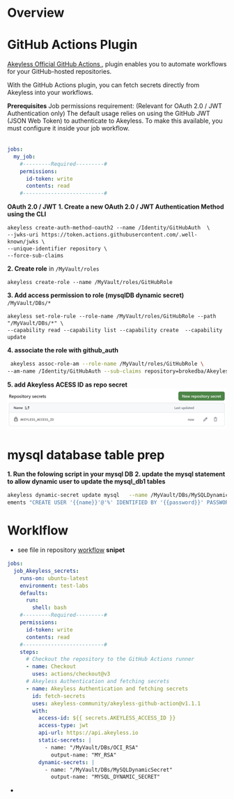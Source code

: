 # Overview
# GitHub Actions Plugin
[Akeyless Official GitHub Actions ](https://github.com/marketplace/actions/akeyless-authentication-and-fetching-secrets), plugin enables you to automate workflows for your GitHub-hosted repositories. 

With the GitHub Actions plugin, you can fetch secrets directly from Akeyless into your workflows.

**Prerequisites**
Job permissions requirement: (Relevant for OAuth 2.0 / JWT Authentication only)
The default usage relies on using the GitHub JWT (JSON Web Token) to authenticate to Akeyless. To make this available, you must configure it inside your job workflow.

```YAML

jobs:
  my_job:
    #---------Required---------#
    permissions: 
      id-token: write
      contents: read
    #--------------------------#
```

**OAuth 2.0 / JWT**
**1. Create a new OAuth 2.0 / JWT Authentication Method using the CLI**

```Shell
akeyless create-auth-method-oauth2 --name /Identity/GitHubAuth  \
--jwks-uri https://token.actions.githubusercontent.com/.well-known/jwks \
--unique-identifier repository \
--force-sub-claims
```

**2. Create role** in `/MyVault/roles` 

```shell
akeyless create-role --name /MyVault/roles/GitHubRole
```
**3. Add access permission to role (mysqlDB dynamic secret)** 
`/MyVault/DBs/*`

```shell
akeyless set-role-rule --role-name /MyVault/roles/GitHubRole --path "/MyVault/DBs/*" \
--capability read --capability list --capability create  --capability update

```
**4. associate the role with github_auth**

```bash
 akeyless assoc-role-am --role-name /MyVault/roles/GitHubRole \
--am-name /Identity/GitHubAuth --sub-claims repository=brokedba/Akeyless_demo
 ```
**5. add Akeyless ACESS ID as repo secret**
![alt text](image/image.png)

# mysql database table prep
**1. Run the folowing script in your mysql DB**
**2. update the mysql statement to allow dynamic user to update the mysql_db1 tables**
```bash
akeyless dynamic-secret update mysql   --name /MyVault/DBs/MySQLDynamicSecret --target-name /DBs/MySQLTargetOCI --mysql-stat
ements "CREATE USER '{{name}}'@'%' IDENTIFIED BY '{{password}}' PASSWORD EXPIRE INTERVAL 30 DAY; GRANT SELECT, INSERT, UPDATE ON mysql_db1.* TO '{{name}}'@'%';"
```
# Worklflow
- see file in repository [workflow](../.github/workflows/dynamic_fetch.yml )
**snipet**
```yaml
jobs:
  job_Akeyless_secrets:
    runs-on: ubuntu-latest
    environment: test-labs
    defaults:
      run:
        shell: bash
    #---------Required---------#
    permissions: 
      id-token: write
      contents: read
    #--------------------------#   
    steps:
      # Checkout the repository to the GitHub Actions runner
      - name: Checkout
        uses: actions/checkout@v3   
      # Akeyless Authentication and fetching secrets
      - name: Akeyless Authentication and fetching secrets
        id: fetch-secrets
        uses: akeyless-community/akeyless-github-action@v1.1.1
        with:
          access-id: ${{ secrets.AKEYLESS_ACCESS_ID }}
          access-type: jwt
          api-url: https://api.akeyless.io
          static-secrets: |
            - name: "/MyVault/DBs/OCI_RSA"
              output-name: "MY_RSA" 
          dynamic-secrets: |
            - name: "/MyVault/DBs/MySQLDynamicSecret"
              output-name: "MYSQL_DYNAMIC_SECRET"      
```
- 
